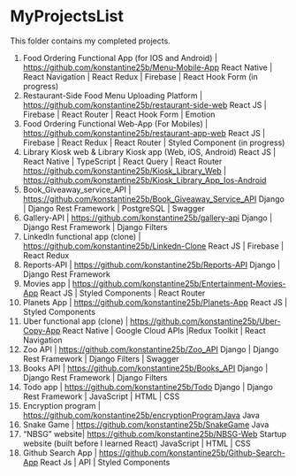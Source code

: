 # MyProjectsList
This folder contains my completed projects.
1.	Food Ordering Functional App (for IOS and Android) | https://github.com/konstantine25b/Menu-Mobile-App
React Native | React Navigation | React Redux | Firebase | React Hook Form (in progress)
2.	Restaurant-Side Food Menu Uploading Platform | 
https://github.com/konstantine25b/restaurant-side-web
React JS | Firebase | React Router | React Hook Form | Emotion
3.	Food Ordering Functional Web-App (For Mobiles) | https://github.com/konstantine25b/restaurant-app-web
React JS | Firebase | React Redux | React Router | Styled Component (in progress)
4. Library Kiosk web & Library Kiosk app (Web, iOS, Android)
React JS | React Native | TypeScript | React Query | React Router
https://github.com/konstantine25b/Kiosk_Library_Web | 
https://github.com/konstantine25b/Kiosk_Library_App_Ios-Android
5. Book_Giveaway_service_API | https://github.com/konstantine25b/Book_Giveaway_Service_API
Django | Django Rest Framework | PostgreSQL | Swagger 
6. Gallery-API | https://github.com/konstantine25b/gallery-api
Django | Django Rest Framework | Django Filters
7.	LinkedIn functional app (clone) |  https://github.com/konstantine25b/Linkedn-Clone
React JS | Firebase | React Redux
8. Reports-API | https://github.com/konstantine25b/Reports-API
Django | Django Rest Framework
9.	Movies app | https://github.com/konstantine25b/Entertainment-Movies-App
React JS | Styled Components | React Router 
10.	Planets App | https://github.com/konstantine25b/Planets-App
React JS | Styled Components
11.	Uber functional app (clone) | https://github.com/konstantine25b/Uber-Copy-App
React Native | Google Cloud APIs |Redux Toolkit | React Navigation
12. Zoo API | https://github.com/konstantine25b/Zoo_API
Django | Django Rest Framework | Django Filters | Swagger
13. Books API | https://github.com/konstantine25b/Books_API
Django | Django Rest Framework | Django Filters 
14. Todo app | https://github.com/konstantine25b/Todo
Django | Django Rest Framework | JavaScript | HTML | CSS
15.	Encryption program | https://github.com/konstantine25b/encryptionProgramJava
Java
16.	Snake Game | https://github.com/konstantine25b/SnakeGame
Java
17.	“NBSG” website| https://github.com/konstantine25b/NBSG-Web
Startup website (built before I learned React)
JavaScript | HTML | CSS 
18.	Github Search App | https://github.com/konstantine25b/Github-Search-App
React Js | API | Styled Components


